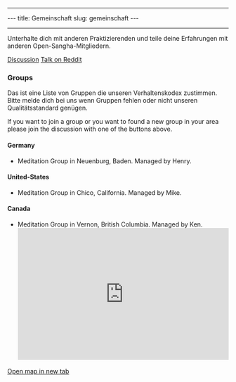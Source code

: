 * * *

\--- title: Gemeinschaft slug: gemeinschaft \---

* * *

Unterhalte dich mit anderen Praktizierenden und teile deine Erfahrungen mit anderen Open-Sangha-Mitgliedern.

[Discussion](https://discord.gg/Tyqd22a?classes=btn,btn-primary) [Talk on Reddit](https://www.reddit.com/r/OpenBuddhaDharma/?classes=btn,btn-primary)

### Groups

Das ist eine Liste von Gruppen die unseren Verhaltenskodex zustimmen. Bitte melde dich bei uns wenn Gruppen fehlen oder nicht unseren Qualitätsstandard genügen.

If you want to join a group or you want to found a new group in your area please join the discussion with one of the buttons above.

#### Germany

- Meditation Group in Neuenburg, Baden. Managed by Henry.

#### United-States

- Meditation Group in Chico, California. Managed by Mike.

#### Canada

- Meditation Group in Vernon, British Columbia. Managed by Ken. <iframe width="100%" height="300px" frameborder="0" src="https://umap.openstreetmap.fr/en/map/open-sanghas_179302?scaleControl=false&miniMap=false&scrollWheelZoom=true&zoomControl=false&allowEdit=false&moreControl=true&searchControl=null&tilelayersControl=null&embedControl=null&datalayersControl=true&onLoadPanel=undefined&captionBar=false" mark="crwd-mark"></iframe> 

[Open map in new tab](https://umap.openstreetmap.fr/en/map/open-sanghas_179302)